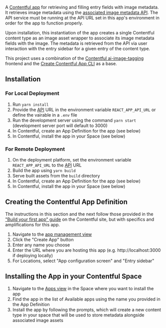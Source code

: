 A [Contentful app](https://www.contentful.com/developers/docs/extensibility/app-framework/) for retrieving and filling entry fields with image metadata. It retrieves image metadata using the [associated image metadata API](https://github.com/j-leavitt/image-meta-api). The API service must be running at the API URL set in this app's environment in order for the app to function properly.

Upon installation, this instantiation of the app creates a single Contentful content type as an image asset wrapper to associate its image metadata fields with the image. The metadata is retrieved from the API via user interaction with the entry sidebar for a given entry of the content type.

This project uses a combination of the [Contentful ai-image-tagging](https://github.com/contentful/apps/tree/master/apps/ai-image-tagging) frontend and the [Create Contentful App CLI](https://github.com/contentful/create-contentful-app) as a base.

## Installation

### For Local Deployment

1. Run `yarn install`
2. Provide the [API](https://github.com/j-leavitt/image-meta-api) URL in the environment variable `REACT_APP_API_URL` or define the vairable in a `.env` file
3. Run the development server using the command `yarn start` (development server port will default to 3000)
4. In Contentful, create an App Definition for the app (see below)
5. In Contentful, install the app in your Space (see below)

### For Remote Deployment

1. On the deployment platform, set the environment variable `REACT_APP_API_URL` to the [API](https://github.com/j-leavitt/image-meta-api) URL
2. Build the app using `yarn build`
3. Serve built assets from the `build` directory
4. In Contentful, create an App Definition for the app (see below)
5. In Contentful, install the app in your Space (see below)

## Creating the Contentful App Definition

The instructions in this section and the next follow those provided in the ["Build your first app" guide](https://www.contentful.com/developers/docs/extensibility/app-framework/tutorial/#create-the-appdefinition-for-your-app) on the Contentful site, but with specifics and amplifications for this app.

1. Navigate to the [app management view](https://app.contentful.com/deeplink?link=app-definition-list)
2. Click the "Create App" button
3. Enter any name you choose
4. Enter the URL where you are hosting this app (e.g. http://localhost:3000 if deploying locally)
5. For Locations, select "App configuration screen" and "Entry sidebar"

## Installing the App in your Contentful Space

1. Navigate to the [Apps view](https://app.contentful.com/deeplink?link=apps) in the Space where you want to install the app
2. Find the app in the list of Available apps using the name you provided in the App Definition
3. Install the app by following the prompts, which will create a new content type in your space that will be used to store metadata alongside associated image assets